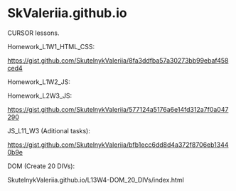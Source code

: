 # SkValeriia.github.io
CURSOR lessons.

Homework_L1W1_HTML_CSS:

https://gist.github.com/SkutelnykValeriia/8fa3ddfba57a30273bb99ebaf458ced4


Homework_L1W2_JS:


Homework_L2W3_JS:

https://gist.github.com/SkutelnykValeriia/577124a5176a6e14fd312a7f0a047290

JS_L11_W3 (Aditional tasks):

https://gist.github.com/SkutelnykValeriia/bfb1ecc6dd8d4a372f8706eb13440b9e


DOM (Create 20 DIVs):

SkutelnykValeriia.github.io/L13W4-DOM_20_DIVs/index.html


